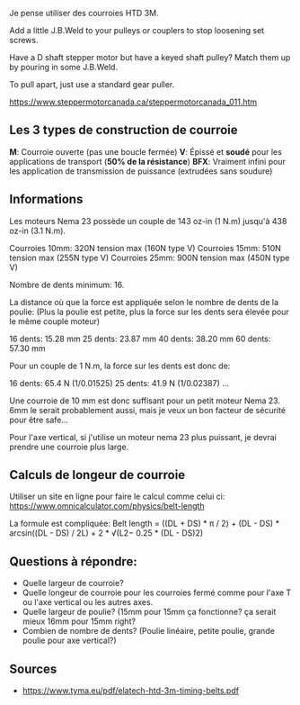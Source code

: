 Je pense utiliser des courroies HTD 3M.

Add a little J.B.Weld to your pulleys
or couplers to stop loosening set screws.

Have a D shaft stepper motor but have
a keyed shaft pulley? Match them up
by pouring in some J.B.Weld.

To pull apart, just use a standard gear
puller.

https://www.steppermotorcanada.ca/steppermotorcanada_011.htm

## Les 3 types de construction de courroie

**M**: Courroie ouverte (pas une boucle fermée)
**V**: Épissé et **soudé** pour les applications de transport (**50% de la résistance**)
**BFX**: Vraiment infini pour les application de transmission de puissance (extrudées sans soudure)

## Informations

Les moteurs Nema 23 possède un couple de 143 oz-in (1 N.m) jusqu'à 438 oz-in (3.1 N.m).

Courroies 10mm: 320N tension max (160N type V)
Courroies 15mm: 510N tension max (255N type V)
Courroies 25mm: 900N tension max (450N type V)

Nombre de dents minimum: 16.

La distance où que la force est appliquée selon le nombre de dents de la poulie:
(Plus la poulie est petite, plus la force sur les dents sera élevée pour le même couple moteur)

16 dents: 15.28 mm
25 dents: 23.87 mm
40 dents: 38.20 mm
60 dents: 57.30 mm

Pour un couple de 1 N.m, la force sur les dents est donc de:

16 dents: 65.4 N (1/0.01525)
25 dents: 41.9 N (1/0.02387)
...

Une courroie de 10 mm est donc suffisant pour un petit moteur Nema 23. 6mm le serait probablement aussi, mais je veux un bon facteur de sécurité pour être safe...

Pour l'axe vertical, si j'utilise un moteur nema 23 plus puissant, je devrai prendre une courroie plus large.

## Calculs de longeur de courroie

Utiliser un site en ligne pour faire le calcul comme celui ci:
https://www.omnicalculator.com/physics/belt-length

La formule est compliquée:
Belt length = ((DL + DS) * π / 2) + (DL - DS) * arcsin((DL - DS) / 2L) + 2 * √(L2− 0.25 * (DL - DS)2)

## Questions à répondre:

- Quelle largeur de courroie?
- Quelle longeur de courroie pour les courroies fermé comme pour l'axe T ou l'axe vertical ou les autres axes.
- Quelle largeur de poulie? (15mm pour 15mm ça fonctionne? ça serait mieux 16mm pour 15mm right?
- Combien de nombre de dents? (Poulie linéaire, petite poulie, grande poulie pour axe vertical?)

## Sources

- https://www.tyma.eu/pdf/elatech-htd-3m-timing-belts.pdf
